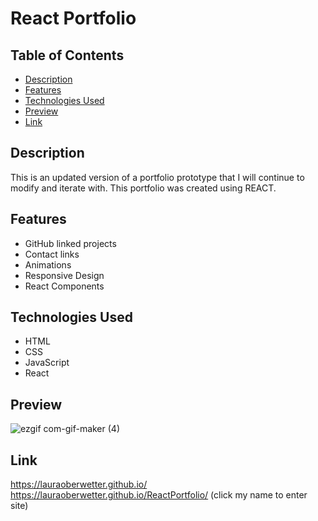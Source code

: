 # React Portfolio

## Table of Contents
- [Description](#description)
- [Features](#features)
- [Technologies Used](#technologies-used)
- [Preview](#preview)
- [Link](#link)

    

## Description
This is an updated version of a portfolio prototype that I will continue to modify and iterate with. This portfolio was created using REACT.

     

## Features
- GitHub linked projects
- Contact links
- Animations
- Responsive Design
- React Components

   

## Technologies Used
- HTML
- CSS
- JavaScript
- React

    

## Preview
![ezgif com-gif-maker (4)](https://user-images.githubusercontent.com/23666524/125015016-4fff8880-e034-11eb-923e-e2bcaf595f93.gif)

   

## Link
https://lauraoberwetter.github.io/
https://lauraoberwetter.github.io/ReactPortfolio/ (click my name to enter site)
